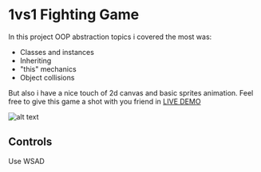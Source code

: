 # 1vs1 Fighting Game

In this project OOP abstraction topics i covered the most was:
+ Classes and instances
+ Inheriting
+ "this" mechanics
+ Object collisions

But also i have a nice touch of 2d canvas and basic sprites animation.
Feel free to give this game a shot with you friend in [LIVE DEMO](https://cymmgithub.github.io/1vs1---fighting-game/)


![alt text](https://s8.gifyu.com/images/ezgif.com-gif-maker5285648ab0cb7dfd.gif)
## Controls
Use WSAD
